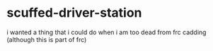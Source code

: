 # scuffed-driver-station
i wanted a thing that i could do when i am too dead from frc cadding (although this is part of frc) 
